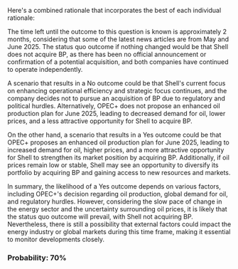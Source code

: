 Here's a combined rationale that incorporates the best of each individual rationale:

The time left until the outcome to this question is known is approximately 2 months, considering that some of the latest news articles are from May and June 2025. The status quo outcome if nothing changed would be that Shell does not acquire BP, as there has been no official announcement or confirmation of a potential acquisition, and both companies have continued to operate independently.

A scenario that results in a No outcome could be that Shell's current focus on enhancing operational efficiency and strategic focus continues, and the company decides not to pursue an acquisition of BP due to regulatory and political hurdles. Alternatively, OPEC+ does not propose an enhanced oil production plan for June 2025, leading to decreased demand for oil, lower prices, and a less attractive opportunity for Shell to acquire BP.

On the other hand, a scenario that results in a Yes outcome could be that OPEC+ proposes an enhanced oil production plan for June 2025, leading to increased demand for oil, higher prices, and a more attractive opportunity for Shell to strengthen its market position by acquiring BP. Additionally, if oil prices remain low or stable, Shell may see an opportunity to diversify its portfolio by acquiring BP and gaining access to new resources and markets.

In summary, the likelihood of a Yes outcome depends on various factors, including OPEC+'s decision regarding oil production, global demand for oil, and regulatory hurdles. However, considering the slow pace of change in the energy sector and the uncertainty surrounding oil prices, it is likely that the status quo outcome will prevail, with Shell not acquiring BP. Nevertheless, there is still a possibility that external factors could impact the energy industry or global markets during this time frame, making it essential to monitor developments closely.

### Probability: 70%